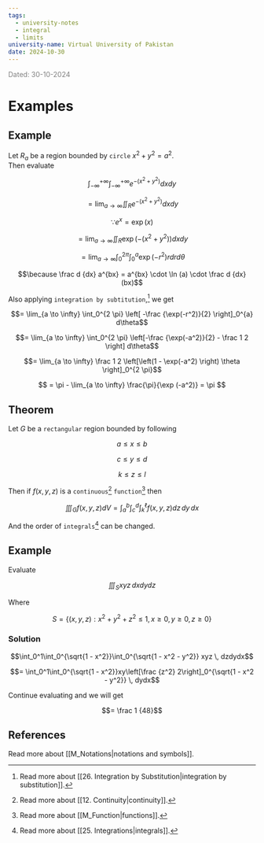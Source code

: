 ```yaml
---
tags:
  - university-notes
  - integral
  - limits
university-name: Virtual University of Pakistan
date: 2024-10-30
---
```


<span style="color: gray;">Dated: 30-10-2024</span>

# Examples

## Example

Let $R_a$ be a region bounded by `circle` $x^2 + y^2 = a^2$.  
Then evaluate  

$$\int_{- \infty}^{+ \infty}\int_{- \infty}^{+ \infty} e^{-(x^2 + y^2)} dx dy$$

$$= \lim_{a \to \infty} \iint_R e^{-(x^2 + y^2)} dx dy$$

$$\because e^x = \exp (x)$$

$$= \lim_{a \to \infty} \iint_R \exp\left(-(x^2 + y^2)\right) dx dy$$

$$= \lim_{a \to \infty} \int_0^{2 \pi} \int_0^a \exp\left(-r^2\right) r dr d\theta$$

$$\because \frac d {dx} a^{bx} = a^{bx} \cdot \ln (a) \cdot \frac d {dx} (bx)$$

Also applying `integration by subtitution`,[^1] we get  

$$= \lim_{a \to \infty} \int_0^{2 \pi} \left[ -\frac {\exp(-r^2)}{2} \right]_0^{a} d\theta$$

$$= \lim_{a \to \infty} \int_0^{2 \pi} \left[-\frac {\exp(-a^2)}{2} - \frac 1 2 \right] d\theta$$

$$= \lim_{a \to \infty} \frac 1 2 \left[\left(1 - \exp(-a^2) \right) \theta \right]_0^{2 \pi}$$

$$
= \pi - \lim_{a \to \infty} \frac{\pi}{\exp (-a^2)} = \pi
$$

## Theorem

Let $G$ be a `rectangular` region bounded by following  

$$a \le x \le b$$

$$c \le y \le d$$

$$k \le z \le l$$

Then if $f(x, y, z)$ is a `continuous`[^2] `function`[^3] then

$$
\iiint_{G} f(x, y, z) dV = \int_{a}^{b} \int_{c}^{d} \int_{k}^{\ell} f(x, y, z) dz \, dy \, dx
$$

And the order of `integrals`[^4] can be changed.

## Example

Evaluate  

$$\iiint_S xyz \, dx dy dz$$

Where  

$$S = \{(x, y, z) : x^2 + y^2 + z^2 \le 1, x \ge 0, y \ge 0, z \ge 0\}$$

### Solution

$$\int_0^1\int_0^{\sqrt{1 - x^2}}\int_0^{\sqrt{1 - x^2 - y^2}} xyz \, dzdydx$$

$$= \int_0^1\int_0^{\sqrt{1 - x^2}}xy\left[\frac {z^2} 2\right]_0^{\sqrt{1 - x^2 - y^2}} \, dydx$$

Continue evaluating and we will get  

$$= \frac 1 {48}$$

## References

Read more about [[M_Notations|notations and symbols]].

[^1]: Read more about [[26. Integration by Substitution|integration by substitution]].
[^2]: Read more about [[12. Continuity|continuity]].
[^3]: Read more about [[M_Function|functions]].
[^4]: Read more about [[25. Integrations|integrals]].